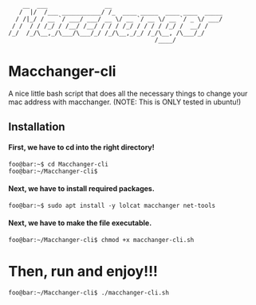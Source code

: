 ```
    __  ___                __
   /  |/  /___ ___________/ /_  ____ _____  ____ ____  _____
  / /|_/ / __ `/ ___/ ___/ __ \/ __ `/ __ \/ __ `/ _ \/ ___/
 / /  / / /_/ / /__/ /__/ / / / /_/ / / / / /_/ /  __/ /
/_/  /_/\__,_/\___/\___/_/ /_/\__,_/_/ /_/\__, /\___/_/
                                         /____/
```
# Macchanger-cli
A nice little bash script that does all the necessary things to change your mac address with macchanger. (NOTE: This is ONLY tested in ubuntu!)

## Installation

#### First, we have to cd into the right directory!
```console
foo@bar:~$ cd Macchanger-cli
foo@bar:~/Macchanger-cli$

```

#### Next, we have to install required packages.
```console
foo@bar:~$ sudo apt install -y lolcat macchanger net-tools
```
#### Next, we have to make the file executable.
```console
foo@bar:~/Macchanger-cli$ chmod +x macchanger-cli.sh
```

# Then, run and enjoy!!!
```console
foo@bar:~/Macchanger-cli$ ./macchanger-cli.sh
```
